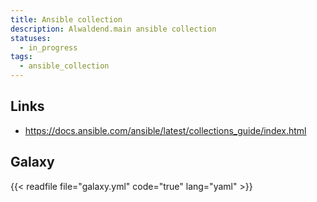 ```yaml
---
title: Ansible collection
description: Alwaldend.main ansible collection
statuses:
  - in_progress
tags:
  - ansible_collection
---
```


## Links

- https://docs.ansible.com/ansible/latest/collections_guide/index.html

## Galaxy

{{< readfile file="galaxy.yml" code="true" lang="yaml" >}}
